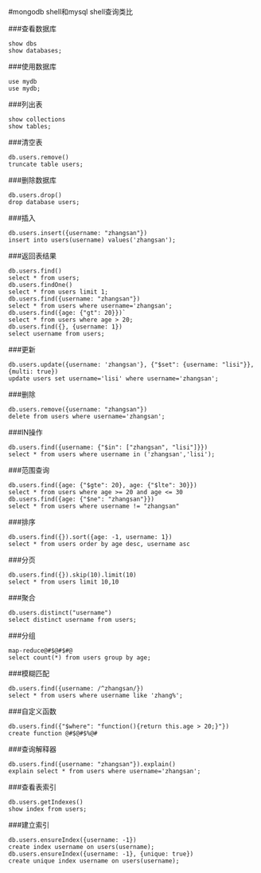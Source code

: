 #mongodb shell和mysql shell查询类比

###查看数据库
```
show dbs 
show databases;
```

###使用数据库
```
use mydb
use mydb;
```

###列出表
```
show collections
show tables;
```

###清空表
```
db.users.remove()
truncate table users;
```

###删除数据库
```
db.users.drop()
drop database users;
```

###插入
```
db.users.insert({username: "zhangsan"})
insert into users(username) values('zhangsan');
```

###返回表结果
```
db.users.find()
select * from users;
db.users.findOne()
select * from users limit 1;
db.users.find({username: "zhangsan"})
select * from users where username='zhangsan';
db.users.find({age: {"gt": 20}})`
select * from users where age > 20;
db.users.find({}, {username: 1})
select username from users;
```

###更新
```
db.users.update({username: 'zhangsan'}, {"$set": {username: "lisi"}}, {multi: true})
update users set username='lisi' where username='zhangsan';
```

###删除
```
db.users.remove({username: "zhangsan"})
delete from users where username='zhangsan';
```

###IN操作
```
db.users.find({username: {"$in": ["zhangsan", "lisi"]}})
select * from users where username in ('zhangsan','lisi');
```

###范围查询
```
db.users.find({age: {"$gte": 20}, age: {"$lte": 30}})
select * from users where age >= 20 and age <= 30
db.users.find({age: {"$ne": "zhangsan"}})
select * from users where username != "zhangsan"
```

###排序
```
db.users.find({}).sort({age: -1, username: 1})
select * from users order by age desc, username asc
```

###分页
```
db.users.find({}).skip(10).limit(10)
select * from users limit 10,10
```

###聚合
```
db.users.distinct("username")
select distinct username from users;
```

###分组
```
map-reduce@#$@#$#@
select count(*) from users group by age;
```

###模糊匹配
```
db.users.find({username: /^zhangsan/})
select * from users where username like 'zhang%';
```

###自定义函数
```
db.users.find({"$where": "function(){return this.age > 20;}"})
create function @#$@#$%@#
```

###查询解释器
```
db.users.find({username: "zhangsan"}).explain()
explain select * from users where username='zhangsan';
```

###查看表索引
```
db.users.getIndexes()
show index from users;
```

###建立索引
```
db.users.ensureIndex({username: -1})
create index username on users(username);
db.users.ensureIndex({username: -1}, {unique: true})
create unique index username on users(username);
```
